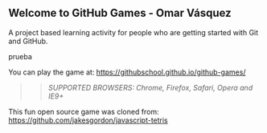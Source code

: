 ## Welcome to GitHub Games - Omar Vásquez

A project based learning activity for people who are getting started with Git and GitHub.

prueba

You can play the game at: https://githubschool.github.io/github-games/

>> _*SUPPORTED BROWSERS*: Chrome, Firefox, Safari, Opera and IE9+_

This fun open source game was cloned from: https://github.com/jakesgordon/javascript-tetris
